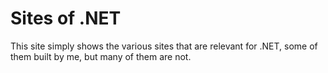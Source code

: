 # Sites of .NET

This site simply shows the various sites that are relevant for .NET, some of
them built by me, but many of them are not.
